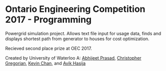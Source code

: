 # Ontario Engineering Competition 2017 - Programming

Powergrid simulation project. Allows text file input for usage data, finds and displays shortest path from generator to houses for cost optimization.

Recieved second place prize at OEC 2017.

Created by University of Waterloo A: [Abhijeet Prasad](https://github.com/AbhiPrasad), [Christopher Gregorian](https://github.com/csgregorian), [Kevin Chan](https://github.com/kevnchan), and [Avik Hasija](https://github.com/AvikHasija)
